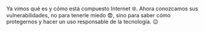 Ya vimos qué es y cómo está compuesto Internet :globe_with_meridians:. Ahora conozcamos sus vulnerabilidades, no para tenerle miedo :fearful:, sino para saber cómo protegernos y hacer un uso responsable de la tecnología. :wink: